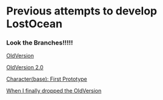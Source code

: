 # Previous attempts to develop LostOcean

### Look the Branches!!!!!

<a href="https://github.com/ViniSantos09/Development_LostOcean/tree/oldVersion">OldVersion</a>

<a href="https://github.com/ViniSantos09/Development_LostOcean/tree/oldVersion_2.0">OldVersion 2.0</a>

<a href="https://github.com/ViniSantos09/Development_LostOcean/tree/firstPrototype_Character(base)">Character(base): First Prototype</a>

<a href="https://github.com/ViniSantos09/Development_LostOcean/tree/When_I_finally_dropped_the_oldVersion">When I finally dropped the OldVersion</a>


